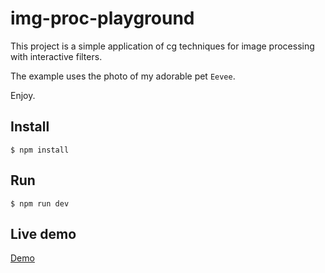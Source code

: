 # img-proc-playground

This project is a simple application of cg techniques for image processing with interactive filters.

The example uses the photo of my adorable pet `Eevee`.

Enjoy.

## Install
```
$ npm install
```

## Run
```
$ npm run dev
```

## Live demo
[Demo](https://mataca9.github.io/img-proc-playground/)